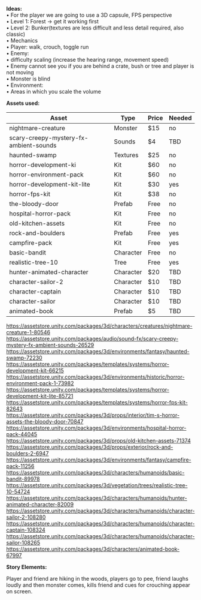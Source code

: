 <b>Ideas: </b><br>
•	For the player we are going to use a 3D capsule, FPS perspective<br>
•	Level 1: Forest -> get it working first<br>
•	Level 2: Bunker(textures are less difficult and less detail required, also classic)<br>
•	Mechanics<br>
  •	Player: walk, crouch, toggle run<br>
  •	Enemy: <br>
    •	difficulty scaling (increase the hearing range, movement speed)<br>
    •	Enemy cannot see you if you are behind a crate, bush or tree and player is not moving<br>
    •	Monster is blind<br>
  •	Environment:<br>
    •	Areas in which you scale the volume<br>


<b>Assets used:</b>

| Asset	| Type	| Price | Needed |
|---|----|---|---|
| nightmare-creature | 	Monster |	$15 | no |
| scary-creepy-mystery-fx-ambient-sounds | Sounds |	$4 | TBD |
| haunted-swamp	| Textures	| $25 | no |
| horror-development-ki |	Kit	| $60 |  no |
| horror-environment-pack |	Kit	| $60 | no |
| horror-development-kit-lite |	Kit |	$30 | yes |
| horror-fps-kit |	Kit |	$38 | no |
| the-bloody-door |	Prefab	| Free | no |
| hospital-horror-pack	| Kit |	Free | no |
| old-kitchen-assets | Kit | Free | no |
| rock-and-boulders |	Prefab | Free | yes |
| campfire-pack | Kit | Free | yes |
| basic-bandit | Character | Free | no | 
| realistic-tree-10 | Tree | Free | yes |
| hunter-animated-character | Character | $20 | TBD |
| character-sailor-2 | Character | $10 | TBD |
| character-captain | Character | $10 | TBD |
| character-sailor | Character | $10 | TBD |
| animated-book | Prefab | $5 | TBD |


https://assetstore.unity.com/packages/3d/characters/creatures/nightmare-creature-1-80546<br>
https://assetstore.unity.com/packages/audio/sound-fx/scary-creepy-mystery-fx-ambient-sounds-26529<br>
https://assetstore.unity.com/packages/3d/environments/fantasy/haunted-swamp-72230<br>
https://assetstore.unity.com/packages/templates/systems/horror-development-kit-66215<br>
https://assetstore.unity.com/packages/3d/environments/historic/horror-environment-pack-1-73982<br>
https://assetstore.unity.com/packages/templates/systems/horror-development-kit-lite-85721<br>
https://assetstore.unity.com/packages/templates/systems/horror-fps-kit-82643<br>
https://assetstore.unity.com/packages/3d/props/interior/tim-s-horror-assets-the-bloody-door-70847<br>
https://assetstore.unity.com/packages/3d/environments/hospital-horror-pack-44045<br>
https://assetstore.unity.com/packages/3d/props/old-kitchen-assets-71374<br>
https://assetstore.unity.com/packages/3d/props/exterior/rock-and-boulders-2-6947<br>
https://assetstore.unity.com/packages/3d/environments/fantasy/campfire-pack-11256 <br>
https://assetstore.unity.com/packages/3d/characters/humanoids/basic-bandit-89978 <br>
https://assetstore.unity.com/packages/3d/vegetation/trees/realistic-tree-10-54724 <br>
https://assetstore.unity.com/packages/3d/characters/humanoids/hunter-animated-character-82009 <br>
https://assetstore.unity.com/packages/3d/characters/humanoids/character-sailor-2-108280 <br>
https://assetstore.unity.com/packages/3d/characters/humanoids/character-captain-108324 <br>
https://assetstore.unity.com/packages/3d/characters/humanoids/character-sailor-108265 <br>
https://assetstore.unity.com/packages/3d/characters/animated-book-67997 <br>




<b>Story Elements:</b>

Player and friend are hiking in the woods, players go to pee, friend laughs loudly and then monster comes, kills friend and cues for crouching appear on screen. 

